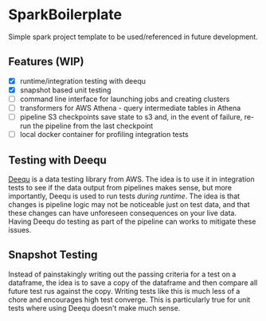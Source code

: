 SparkBoilerplate
================

Simple spark project template to be used/referenced in future development.

Features (WIP)
--------
- [x] runtime/integration testing with deequ
- [x] snapshot based unit testing
- [ ] command line interface for launching jobs and creating clusters
- [ ] transformers for AWS Athena - query intermediate tables in Athena
- [ ] pipeline S3 checkpoints save state to s3 and, in the event of failure, re-run the pipeline from the last checkpoint
- [ ] local docker container for profiling integration tests

Testing with Deequ
------------------
[Deequ](https://github.com/awslabs/deequ) is a data testing library from AWS. The idea is to use it in integration
tests to see if the data output from pipelines makes sense, but more importantly, Deequ is used to run tests _during runtime_.
The idea is that changes is pipeline logic may not be noticeable just on test data, and that these changes can have
unforeseen consequences on your live data. Having Deequ do testing as part of the pipeline can works to mitigate
these issues.

Snapshot Testing
----------------
Instead of painstakingly writing out the passing criteria for a test on a dataframe, the idea is to save
a copy of the dataframe and then compare all future test rus against the copy. Writing tests like this
is much less of a chore and encourages high test converge. This is particularly true for unit tests where 
using Deequ doesn't make much sense. 